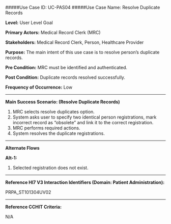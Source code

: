 #####Use Case ID: UC-PAS04
#####Use Case Name: Resolve Duplicate Records

**Level:**                     User Level Goal

**Primary Actors:**            Medical Record Clerk (MRC)

**Stakeholders:**              Medical Record Clerk, Person, Healthcare Provider

**Purpose:**                   The main intent of this use case is to resolve person’s duplicate records.

**Pre Condition:**             MRC must be identified and authenticated. 

**Post Condition:**            Duplicate records resolved successfully.

**Frequency of Occurrence:**   Low
__________________________________________________________
**Main Success Scenario: (Resolve Duplicate Records)**

1. MRC selects resolve duplicates option.
2. System asks user to specify two identical person registrations, mark incorrect record as “obsolete” and link it to the correct registration.
3. MRC performs required actions.
4. System resolves the duplicate registrations.

_______________________________________________________________________________
**Alternate Flows** 

**Alt-1:**

1. Selected registration does not exist.

________________________________________________________________________
**Reference Hl7 V3 Interaction Identifiers (Domain: Patient Administration):**

PRPA_ST101304UV02
_______________________________________________________________
**Reference CCHIT Criteria:**

N/A




